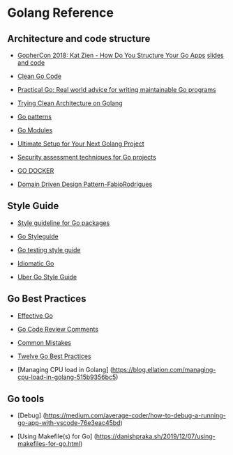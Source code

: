 # Golang Reference


## Architecture and code structure

- [GopherCon 2018: Kat Zien - How Do You Structure Your Go Apps](https://www.youtube.com/watch?v=oL6JBUk6tj0&t=1s) [slides and code](https://github.com/katzien/go-structure-examples)

- [Clean Go Code](https://github.com/Pungyeon/clean-go-article)

- [Practical Go: Real world advice for writing maintainable Go programs](https://dave.cheney.net/practical-go/presentations/qcon-china.html)

- [Trying Clean Architecture on Golang](https://medium.com/hackernoon/golang-clean-archithecture-efd6d7c43047)
  
- [Go patterns](https://github.com/bvwells/go-patterns/tree/master/structural)
  
- [Go Modules](https://blog.golang.org/using-go-modules)

- [Ultimate Setup for Your Next Golang Project](https://towardsdatascience.com/ultimate-setup-for-your-next-golang-project-1cc989ad2a96)
- [Security assessment techniques for Go projects](https://blog.trailofbits.com/2019/11/07/attacking-go-vr-ttps/)
- [GO DOCKER](https://itnext.io/minimize-go-resource-size-with-docker-multi-stage-build-3b03cb9787e1)

- [Domain Driven Design Pattern-FabioRodrigues](https://github.com/FabioRodrigues/gostructure/tree/master/ddd)


## Style Guide

- [Style guideline for Go packages](https://rakyll.org/style-packages/)

- [Go Styleguide](https://github.com/bahlo/go-styleguide)
  
- [Go testing style guide](https://arp242.net/weblog/go-testing-style.html)

- [Idiomatic Go](https://dmitri.shuralyov.com/idiomatic-go#use-consistent-spelling-of-certain-words)

- [Uber Go Style Guide](https://github.com/uber-go/guide)

## Go Best Practices

- [Effective Go](https://golang.org/doc/effective_go.html)
- [Go Code Review Comments](https://github.com/golang/go/wiki/CodeReviewComments)
- [Common Mistakes](https://github.com/golang/go/wiki/CommonMistakes)

- [Twelve Go Best Practices](https://talks.golang.org/2013/bestpractices.slide#1)
- [Managing CPU load in Golang] (https://blog.ellation.com/managing-cpu-load-in-golang-515b9356bc5)

## Go tools 
- [Debug] (https://medium.com/average-coder/how-to-debug-a-running-go-app-with-vscode-76e3eac45bd)

- [Using Makefile(s) for Go] (https://danishpraka.sh/2019/12/07/using-makefiles-for-go.html)
